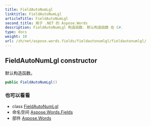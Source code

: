```yaml
---
title: FieldAutoNumLgl
linktitle: FieldAutoNumLgl
articleTitle: FieldAutoNumLgl
second_title: 用于 .NET 的 Aspose.Words
description: FieldAutoNumLgl 构造函数. 默认构造函数 在 C#.
type: docs
weight: 10
url: /zh/net/aspose.words.fields/fieldautonumlgl/fieldautonumlgl/
---
```

## FieldAutoNumLgl constructor

默认构造函数。

```csharp
public FieldAutoNumLgl()
```

### 也可以看看

* class [FieldAutoNumLgl](../)
* 命名空间 [Aspose.Words.Fields](../../../aspose.words.fields/)
* 部件 [Aspose.Words](../../../)
